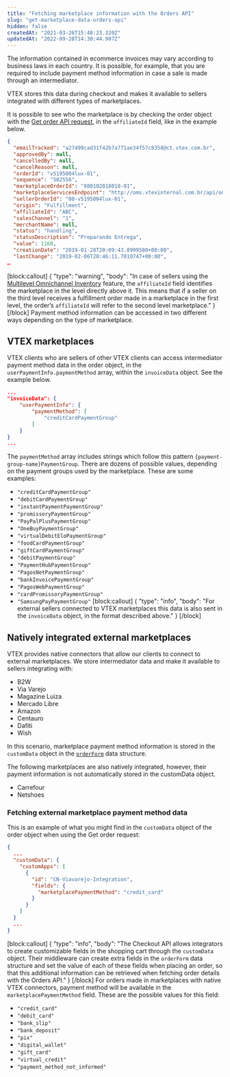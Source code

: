 ```yaml
---
title: "Fetching marketplace information with the Orders API"
slug: "get-marketplace-data-orders-api"
hidden: false
createdAt: "2021-03-26T15:48:23.320Z"
updatedAt: "2022-09-28T14:30:44.907Z"
---
```

The information contained in ecommerce invoices may vary according to business laws in each country. It is possible, for example, that you are required to include payment method information in case a sale is made through an intermediator.

VTEX stores this data during checkout and makes it available to sellers integrated with different types of marketplaces.

It is possible to see who the marketplace is by checking the order object with the [Get order API request](https://developers.vtex.com/vtex-developer-docs/reference/orders#getorder), in the `affiliateId` field, like in the example below.

```json
{
  "emailTracked": "a27499cad31f42b7a771ae34f57c8358@ct.vtex.com.br",
  "approvedBy": null,
  "cancelledBy": null,
  "cancelReason": null,
  "orderId": "v5195004lux-01",
  "sequence": "502556",
  "marketplaceOrderId": "880102018018-01",
  "marketplaceServicesEndpoint": "http://oms.vtexinternal.com.br/api/oms?an=luxstore",
  "sellerOrderId": "00-v5195004lux-01",
  "origin": "Fulfillment",
  "affiliateId": "ABC",
  "salesChannel": "1",
  "merchantName": null,
  "status": "handling",
  "statusDescription": "Preparando Entrega",
  "value": 1160,
  "creationDate": "2019-01-28T20:09:43.8999580+00:00",
  "lastChange": "2019-02-06T20:46:11.7010747+00:00",
…
```
[block:callout]
{
  "type": "warning",
  "body": "In case of sellers using the [Multilevel Omnichannel Inventory](https://help.vtex.com/en/tutorial/multilevel-omnichannel-inventory--7M1xyCZWUyCB7PcjNtOyw4#) feature, the `affiliateId` field identifies the marketplace in the level directly above it. This means that if a seller on the third level receives a fulfillment order made in a marketplace in the first level, the order’s `affiliateId` will refer to the second level marketplace."
}
[/block]
Payment method information can be accessed in two different ways depending on the type of marketplace.


## VTEX marketplaces

VTEX clients who are sellers of other VTEX clients can access intermediator payment method data in the order object, in the `userPaymentInfo.paymentMethod` array, within the `invoiceData` object. See the example below.

```json
...
"invoiceData": {
    "userPaymentInfo": {
        "paymentMethod": [
            "creditCardPaymentGroup"
        ]
    }
}
...
```

The `paymentMethod` array includes strings which follow this pattern `{payment-group-name}PaymentGroup`. There are dozens of possible values, depending on the payment groups used by the marketplace. These are some examples:

*   `"creditCardPaymentGroup"`
*   `"debitCardPaymentGroup"`
*   `"instantPaymentPaymentGroup"`
*   `"promissoryPaymentGroup"`
*   `"PayPalPlusPaymentGroup"`
*   `"OneBuyPaymentGroup"`
*   `"virtualDebitEloPaymentGroup"`
*   `"foodCardPaymentGroup"`
*   `"giftCardPaymentGroup"`
*   `"debitPaymentGroup"`
*   `"PaymentHubPaymentGroup"`
*   `"PagosNetPaymentGroup"`
*   `"bankInvoicePaymentGroup"`
*   `"PagosWebPaymentGroup"`
*   `"cardPromissoryPaymentGroup"`
*   `"SamsungPayPaymentGroup"`
[block:callout]
{
  "type": "info",
  "body": "For external sellers connected to VTEX marketplaces this data is also sent in the `invoiceData` object, in the format described above."
}
[/block]
## Natively integrated external marketplaces

VTEX provides native connectors that allow our clients to connect to external marketplaces. We store intermediator data and make it available to sellers integrating with:
*   B2W
*   Via Varejo
*   Magazine Luiza
*   Mercado Libre
*   Amazon
*   Centauro
*   Dafiti
*   Wish

In this scenario, marketplace payment method information is stored in the `customData` object in the [`orderForm`](https://developers.vtex.com/vtex-developer-docs/reference/checkout-api-overview) data structure.

The following marketplaces are also natively integrated, however, their payment information is not automatically stored in the customData object.
- Carrefour
-  Netshoes

### Fetching external marketplace payment method data

This is an example of what you might find in the `customData` object of the order object when using the Get order request:

```json
{
  ...
  "customData": {
    "customApps": [
      {
        "id": "CN-Viavarejo-Integration",
        "fields": {
          "marketplacePaymentMethod": "credit_card"
        }
      }
    ]
  }
  ...
}
```
[block:callout]
{
  "type": "info",
  "body": "The Checkout API allows integrators to create customizable fields in the shopping cart through the `customData` object. Their middleware can create extra fields in the `orderForm` data structure and set the value of each of these fields when placing an order, so that this additional information can be retrieved when fetching order details with the Orders API."
}
[/block]
For orders made in marketplaces with native VTEX connectors, payment method will be available in the `marketplacePaymentMethod` field. These are the possible values for this field:
*   `"credit_card"`
*   `"debit_card"`
*   `"bank_slip"`
*   `"bank_deposit"`
*   `"pix"`
*   `"digital_wallet"`
*   `"gift_card"`
*   `"virtual_credit"`
*   `"payment_method_not_informed"`